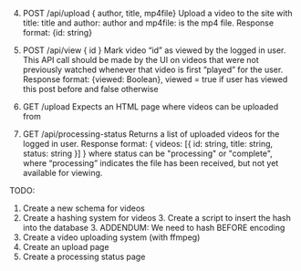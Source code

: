4. POST /api/upload { author, title, mp4file}
Upload a video to the site with title: title and author: author and mp4file: is the mp4 file.
Response format: {id: string}

5. POST /api/view { id }
Mark video “id” as viewed by the logged in user.  This API call should be made by the UI on videos that were not previously watched whenever that video is first “played” for the user. 
Response format: {viewed: Boolean}, viewed = true if user has viewed this post before and false otherwise

6. GET /upload
Expects an HTML page where videos can be uploaded from

7. GET /api/processing-status
Returns a list of uploaded videos for the logged in user.
Response format: { videos: [{ id: string, title: string, status: string }] }
where status can be "processing" or "complete", where “processing” indicates the file has been received, but not yet available for viewing.

TODO:
1. Create a new schema for videos
2. Create a hashing system for videos
    3. Create a script to insert the hash into the database
    3. ADDENDUM: We need to hash BEFORE encoding
4. Create a video uploading system (with ffmpeg)
5. Create an upload page
6. Create a processing status page
